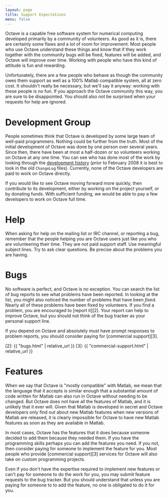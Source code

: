 ```yaml
---
layout: page
title: Support Expectations
menu: false
---
```


Octave is a capable free software system for numerical computing
developed primarily by a community of volunteers.  As good as it
is, there are certainly some flaws and a lot of room for
improvement.  Most people who use Octave understand these things
and know that if they work together with the community bugs will
be fixed, features will be added, and Octave will improve over
time.  Working with people who have this kind of attitude is fun
and rewarding.

Unfortunately, there are a few people who behave as though the
community owes them support as well as a 100% Matlab compatible
system, all at zero cost.  It shouldn't really be necessary, but
we'll say it anyway: working with these people is no fun.  If you
approach the Octave community this way, you are sure to be
disappointed.  You should also not be surprised when your requests
for help are ignored.


# Development Group

People sometimes think that Octave is developed by some large team
of well-paid programmers.  Nothing could be further from the truth.
Most of the initial development of Octave was done by one person
over several years.  Since then, there have been at most a half-dozen
or so volunteers working on Octave at any one time.
You can see who has done most of the work by looking through the
[development history][1] (prior to February 2008 it is best to look
in the old `ChangeLog` files).  Currently, none of the Octave developers
are paid to work on Octave directly.

If you would like to see Octave moving forward more quickly, then
contribute to its development, either by working on the project
yourself, or by donating funds.  With sufficient funding, we would
be able to pay a few developers to work on Octave full time.

[1]: https://hg.savannah.gnu.org/hgweb/octave


# Help

When asking for help on the mailing list or IRC channel,
or reporting a bug, remember that the people helping you
are Octave users just like you who are volunteering their time.
They are not paid support staff.  Use meaningful subject lines.
Try to ask clear questions.  Be precise about the problems you are having.


# Bugs

No software is perfect, and Octave is no exception.
You can search the list of bug reports to see what problems have been reported.
In looking at the list, you might also noticed the number of problems that
have been *fixed*.
Nearly all of these problems have been fixed by volunteers.
If you find a problem, you are encouraged to [report it][2].
Your report can help to improve Octave, but you should not think of the bug
tracker as your personal support line.

If you depend on Octave and absolutely must have prompt responses
to problem reports, you should consider paying
for [commercial support][3].

[2]: {{ "bugs.html" | relative_url }}
[3]: {{ "commercial-support.html" | relative_url }}


# Features

When we say that Octave is "mostly compatible" with Matlab,
we mean that the language that it accepts is similar enough that a
substantial amount of code written for Matlab can also run in
Octave without needing to be changed.  But Octave does not have
all the features of Matlab, and it is unlikely that it ever will.
Given that Matlab is developed in secret and Octave developers
only find out about new Matlab features when new versions of
Matlab are released, it is clearly impossible for Octave to have
new Matlab features as soon as they are available in Matlab.


In most cases, Octave has the features that it does because
someone decided to add them because they needed them.  If you have
the programming skills perhaps you can add the features you need.
If you not, then consider paying for someone to implement the
feature for you.  Most people who provide [commercial support][3]
services for Octave will also take on custom programming projects.

Even if you don't have the expertise required to implement new
features or can't pay for someone to do the work for you, you may
submit feature requests to the bug tracker.  But you should
understand that unless you are paying for someone to to add the
feature, no one is obligated to do it for you.

